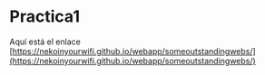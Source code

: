 # Practica1

Aquí está el enlace
[https://nekoinyourwifi.github.io/webapp/someoutstandingwebs/](https://nekoinyourwifi.github.io/webapp/someoutstandingwebs/)
